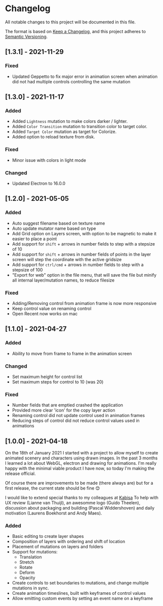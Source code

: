 # Changelog

All notable changes to this project will be documented in this file.

The format is based on [Keep a Changelog](https://keepachangelog.com/en/1.0.0/),
and this project adheres to [Semantic Versioning](https://semver.org/spec/v2.0.0.html).

## [1.3.1] - 2021-11-29

### Fixed

- Updated Geppetto to fix major error in animation screen when animation
  did not had multiple controls controlling the same mutation

## [1.3.0] - 2021-11-17

### Added

- Added `Lightness` mutation to make colors darker / lighter.
- Added `Color Transition` mutation to transition color to target color.
- Added `Target Color` mutation as target for Colorize.
- Added option to reload texture from disk.

### Fixed

- Minor issue with colors in light mode

### Changed

- Updated Electron to 16.0.0

## [1.2.0] - 2021-05-05

### Added

- Auto suggest filename based on texture name
- Auto update mutator name based on type
- Add Grid option on Layers screen, with option to be magnetic to make it
  easier to place a point
- Add support for `shift` + arrows in number fields to step with a stepsize of 10
- Add support for `shift` + arrows in number fields of points
  in the layer screen will step the coordinate with the active gridsize
- Add support for `ctrl/cmd` + arrows in number fields to step with a stepsize of 100
- "Export for web" option in the file menu, that will save the file but minify all
  internal layer/mutation names, to reduce filesize

### Fixed

- Adding/Removing control from animation frame is now more responsive
- Keep control value on renaming control
- Open Recent now works on mac

## [1.1.0] - 2021-04-27

### Added

- Ability to move from frame to frame in the animation screen

### Changed

- Set maximum height for control list
- Set maximum steps for control to 10 (was 20)

### Fixed

- Number fields that are emptied crashed the application
- Provided more clear 'icon' for the copy layer action
- Renaming control did not update control used in animation frames
- Reducing steps of control did not reduce control values used in animations

## [1.0.0] - 2021-04-18

On the 18th of January 2021 I started with a project to allow myself to create animated scenery and characters using drawn images. In the past 3 months I learned a lot about WebGL, electron and drawing for animations. I'm really happy with the minimal viable product I have now, so today I'm making the release official.

Of course there are improvements to be made (there always are) but for a first release, the current state should be fine 😊

I would like to extend special thanks to my colleagues at [Kabisa](https://www.kabisa.nl/) To help with UX review (Lianne van Thuijl), an awesomme logo (Guido Theelen), discussion about packaging and building (Pascal Widdershoven) and daily motivation (Laurens Boekhorst and Andy Maes).

### Added

- Basic editing to create layer shapes
- Composition of layers with ordering and shift of location
- Placement of mutations on layers and folders
- Support for mutations:
  - Translation
  - Stretch
  - Rotate
  - Deform
  - Opacity
- Create controls to set boundaries to mutations, and change multiple mutations in sync.
- Create animation timeslines, built with keyframes of control values
- Allow emitting custom events by setting an event name on a keyframe

